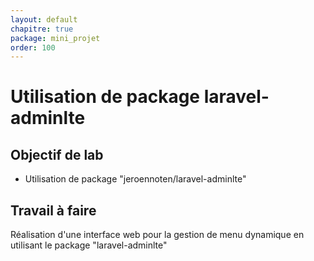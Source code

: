 ```yaml
---
layout: default
chapitre: true
package: mini_projet
order: 100
---
```


# Utilisation de package laravel-adminlte


## Objectif de lab 

- Utilisation de package "jeroennoten/laravel-adminlte"

## Travail à faire 

Réalisation d'une interface web pour la gestion de menu dynamique en utilisant le package "laravel-adminlte"




